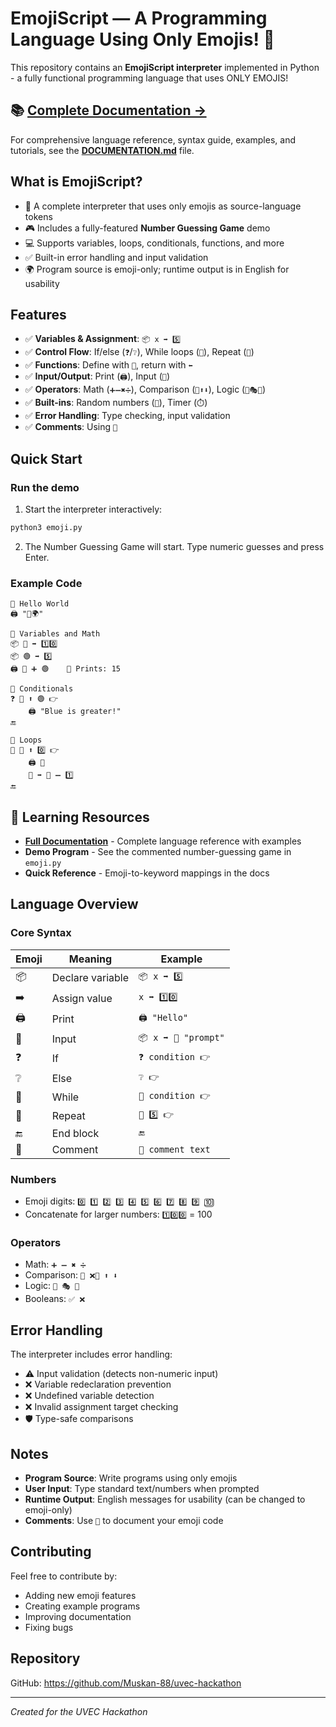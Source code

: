 # EmojiScript — A Programming Language Using Only Emojis! 🚀

This repository contains an **EmojiScript interpreter** implemented in Python - a fully functional programming language that uses ONLY EMOJIS!

## 📚 [**Complete Documentation →**](DOCUMENTATION.md)

For comprehensive language reference, syntax guide, examples, and tutorials, see the **[DOCUMENTATION.md](DOCUMENTATION.md)** file.

## What is EmojiScript?

- 🎨 A complete interpreter that uses only emojis as source-language tokens
- 🎮 Includes a fully-featured **Number Guessing Game** demo
- 💻 Supports variables, loops, conditionals, functions, and more
- ✅ Built-in error handling and input validation
- 🌍 Program source is emoji-only; runtime output is in English for usability

## Features

- ✅ **Variables & Assignment**: `📦 x ➡️ 5️⃣`
- ✅ **Control Flow**: If/else (`❓`/`❔`), While loops (`🔁`), Repeat (`🔂`)
- ✅ **Functions**: Define with `🎯`, return with `⬅️`
- ✅ **Input/Output**: Print (`🖨️`), Input (`📝`)
- ✅ **Operators**: Math (`➕➖✖️➗`), Comparison (`🟰⬆️⬇️`), Logic (`🤝🎭🚫`)
- ✅ **Built-ins**: Random numbers (`🎲`), Timer (`⏱️`)
- ✅ **Error Handling**: Type checking, input validation
- ✅ **Comments**: Using `💭`

## Quick Start

### Run the demo
1. Start the interpreter interactively:

```bash
python3 emoji.py
```

2. The Number Guessing Game will start. Type numeric guesses and press Enter.

### Example Code

```
💭 Hello World
🖨️ "👋🌍"

💭 Variables and Math
📦 🔵 ➡️ 1️⃣0️⃣
📦 🟢 ➡️ 5️⃣
🖨️ 🔵 ➕ 🟢    💭 Prints: 15

💭 Conditionals
❓ 🔵 ⬆️ 🟢 👉
    🖨️ "Blue is greater!"
🔚

💭 Loops
🔁 🔵 ⬆️ 0️⃣ 👉
    🖨️ 🔵
    🔵 ➡️ 🔵 ➖ 1️⃣
🔚
```

## 📖 Learning Resources

- **[Full Documentation](DOCUMENTATION.md)** - Complete language reference with examples
- **Demo Program** - See the commented number-guessing game in `emoji.py`
- **Quick Reference** - Emoji-to-keyword mappings in the docs

## Language Overview

### Core Syntax

| Emoji | Meaning | Example |
|-------|---------|---------|
| 📦 | Declare variable | `📦 x ➡️ 5️⃣` |
| ➡️ | Assign value | `x ➡️ 1️⃣0️⃣` |
| 🖨️ | Print | `🖨️ "Hello"` |
| 📝 | Input | `📦 x ➡️ 📝 "prompt"` |
| ❓ | If | `❓ condition 👉` |
| ❔ | Else | `❔ 👉` |
| 🔁 | While | `🔁 condition 👉` |
| 🔂 | Repeat | `🔂 5️⃣ 👉` |
| 🔚 | End block | `🔚` |
| 💭 | Comment | `💭 comment text` |

### Numbers
- Emoji digits: `0️⃣ 1️⃣ 2️⃣ 3️⃣ 4️⃣ 5️⃣ 6️⃣ 7️⃣ 8️⃣ 9️⃣ 🔟`
- Concatenate for larger numbers: `1️⃣0️⃣0️⃣` = 100

### Operators
- Math: `➕ ➖ ✖️ ➗`
- Comparison: `🟰 ❌🟰 ⬆️ ⬇️`
- Logic: `🤝 🎭 🚫`
- Booleans: `✅ ❌`

## Error Handling

The interpreter includes error handling:
- ⚠️ Input validation (detects non-numeric input)
- ❌ Variable redeclaration prevention
- ❌ Undefined variable detection
- ❌ Invalid assignment target checking
- 🛡️ Type-safe comparisons

## Notes

- **Program Source**: Write programs using only emojis
- **User Input**: Type standard text/numbers when prompted
- **Runtime Output**: English messages for usability (can be changed to emoji-only)
- **Comments**: Use `💭` to document your emoji code

## Contributing

Feel free to contribute by:
- Adding new emoji features
- Creating example programs
- Improving documentation
- Fixing bugs

## Repository

GitHub: https://github.com/Muskan-88/uvec-hackathon

---

*Created for the UVEC Hackathon*
